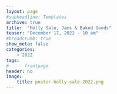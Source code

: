 ```yaml
---
layout: page
#subheadline: Templates
archive: true
title:  "Holly Sale, Jams & Baked Goods"
teaser: "December 17, 2022 - 10 am"
#breadcrumb: true
show_meta: false
categories:
    - 2022
tags:
#    - frontpage
header: no
image:
    title: poster-holly-sale-2022.png
---
```

